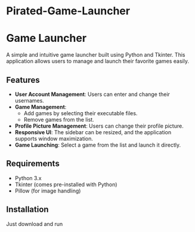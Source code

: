 # Pirated-Game-Launcher
# Game Launcher

A simple and intuitive game launcher built using Python and Tkinter. This application allows users to manage and launch their favorite games easily. 

## Features

- **User Account Management**: Users can enter and change their usernames.
- **Game Management**: 
  - Add games by selecting their executable files.
  - Remove games from the list.
- **Profile Picture Management**: Users can change their profile picture.
- **Responsive UI**: The sidebar can be resized, and the application supports window maximization.
- **Game Launching**: Select a game from the list and launch it directly.

## Requirements

- Python 3.x
- Tkinter (comes pre-installed with Python)
- Pillow (for image handling)

## Installation

Just download and run
